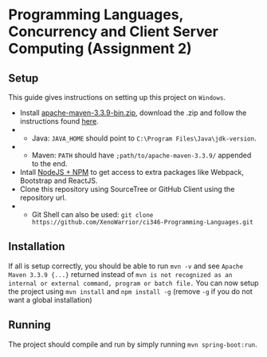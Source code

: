 # Programming Languages, Concurrency and Client Server Computing (Assignment 2)

## Setup
This guide gives instructions on setting up this project on `Windows`.

* Install [apache-maven-3.3.9-bin.zip](http://www.mirrorservice.org/sites/ftp.apache.org/maven/maven-3/3.3.9/binaries/apache-maven-3.3.9-bin.zip), download the .zip and follow the instructions found [here](https://maven.apache.org/install.html).
* * Java: `JAVA_HOME` should point to `C:\Program Files\Java\jdk-version`.
* * Maven: `PATH` should have `;path/to/apache-maven-3.3.9/` appended to the end.
* Intall [NodeJS + NPM](https://nodejs.org/en/) to get access to extra packages like Webpack, Bootstrap and ReactJS.
* Clone this repository using SourceTree or GitHub Client using the repository url.
* * Git Shell can also be used: `git clone https://github.com/XenoWarrior/ci346-Programming-Languages.git`

## Installation
If all is setup correctly, you should be able to run `mvn -v` and see `Apache Maven 3.3.9 {...}` returned instead of `mvn is not recognized as an internal or external command, program or batch file.`
You can now setup the project using `mvn install` and `npm install -g` (remove `-g` if you do not want a global installation)

## Running
The project should compile and run by simply running `mvn spring-boot:run`.
